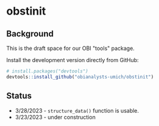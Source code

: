 # obstinit

## Background

This is the draft space for our OBI "tools" package.

Install the development version directly from GitHub:

``` r
# install.packages("devtools")
devtools::install_github("obianalysts-umich/obstinit")
```

## Status

* 3/28/2023 - `structure_data()` function is usable. 
* 3/23/2023 - under construction
